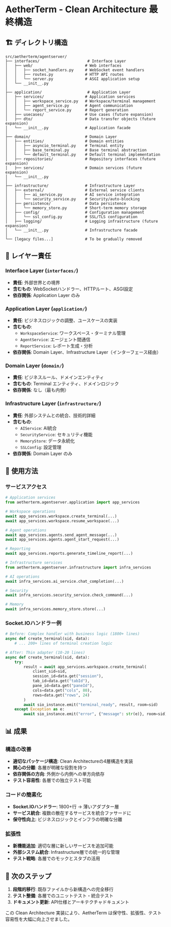 # AetherTerm - Clean Architecture 最終構造

## 🏗️ ディレクトリ構造

```
src/aetherterm/agentserver/
├── interfaces/                     # Interface Layer
│   ├── web/                       # Web interfaces
│   │   ├── socket_handlers.py     # WebSocket event handlers
│   │   ├── routes.py              # HTTP API routes
│   │   └── server.py              # ASGI application setup
│   └── __init__.py
│
├── application/                    # Application Layer
│   ├── services/                  # Application services
│   │   ├── workspace_service.py   # Workspace/terminal management
│   │   ├── agent_service.py       # Agent communication
│   │   └── report_service.py      # Report generation
│   ├── usecases/                  # Use cases (future expansion)
│   ├── dto/                       # Data transfer objects (future expansion)
│   └── __init__.py                # Application facade
│
├── domain/                        # Domain Layer
│   ├── entities/                  # Domain entities
│   │   ├── asyncio_terminal.py    # Terminal entity
│   │   ├── base_terminal.py       # Base terminal abstraction
│   │   └── default_terminal.py    # Default terminal implementation
│   ├── repositories/              # Repository interfaces (future expansion)
│   ├── services/                  # Domain services (future expansion)
│   └── __init__.py
│
├── infrastructure/                # Infrastructure Layer
│   ├── external/                  # External service clients
│   │   ├── ai_service.py          # AI service integration
│   │   └── security_service.py    # Security/auto-blocking
│   ├── persistence/               # Data persistence
│   │   └── memory_store.py        # Short-term memory storage
│   ├── config/                    # Configuration management
│   │   └── ssl_config.py          # SSL/TLS configuration
│   ├── logging/                   # Logging infrastructure (future expansion)
│   └── __init__.py                # Infrastructure facade
│
└── [legacy files...]              # To be gradually removed
```

## 🎯 レイヤー責任

### Interface Layer (`interfaces/`)
- **責任**: 外部世界との境界
- **含むもの**: WebSocketハンドラー、HTTPルート、ASGI設定
- **依存関係**: Application Layer のみ

### Application Layer (`application/`)
- **責任**: ビジネスロジックの調整、ユースケースの実装
- **含むもの**: 
  - `WorkspaceService`: ワークスペース・ターミナル管理
  - `AgentService`: エージェント間通信
  - `ReportService`: レポート生成・分析
- **依存関係**: Domain Layer、Infrastructure Layer（インターフェース経由）

### Domain Layer (`domain/`)
- **責任**: ビジネスルール、ドメインエンティティ
- **含むもの**: Terminal エンティティ、ドメインロジック
- **依存関係**: なし（最も内側）

### Infrastructure Layer (`infrastructure/`)
- **責任**: 外部システムとの統合、技術的詳細
- **含むもの**: 
  - `AIService`: AI統合
  - `SecurityService`: セキュリティ機能
  - `MemoryStore`: データ永続化
  - `SSLConfig`: 設定管理
- **依存関係**: Domain Layer のみ

## 🔧 使用方法

### サービスアクセス

```python
# Application services
from aetherterm.agentserver.application import app_services

# Workspace operations
await app_services.workspace.create_terminal(...)
await app_services.workspace.resume_workspace(...)

# Agent operations
await app_services.agents.send_agent_message(...)
await app_services.agents.agent_start_request(...)

# Reporting
await app_services.reports.generate_timeline_report(...)
```

```python
# Infrastructure services
from aetherterm.agentserver.infrastructure import infra_services

# AI operations
await infra_services.ai_service.chat_completion(...)

# Security
await infra_services.security_service.check_command(...)

# Memory
await infra_services.memory_store.store(...)
```

### Socket.IOハンドラー例

```python
# Before: Complex handler with business logic (1800+ lines)
async def create_terminal(sid, data):
    # ... 200+ lines of terminal creation logic

# After: Thin adapter (10-20 lines)
async def create_terminal(sid, data):
    try:
        result = await app_services.workspace.create_terminal(
            client_sid=sid,
            session_id=data.get("session"),
            tab_id=data.get("tabId"),
            pane_id=data.get("paneId"),
            cols=data.get("cols", 80),
            rows=data.get("rows", 24)
        )
        await sio_instance.emit("terminal_ready", result, room=sid)
    except Exception as e:
        await sio_instance.emit("error", {"message": str(e)}, room=sid)
```

## 📊 成果

### 構造の改善
- **適切なパッケージ構造**: Clean Architectureの4層構造を実装
- **関心の分離**: 各層が明確な役割を持つ
- **依存関係の方向**: 外側から内側への単方向依存
- **テスト容易性**: 各層での独立テスト可能

### コードの簡素化
- **Socket.IOハンドラー**: 1800+行 → 薄いアダプター層
- **サービス統合**: 複数の散在するサービスを統合ファサードに
- **保守性向上**: ビジネスロジックとインフラの明確な分離

### 拡張性
- **新機能追加**: 適切な層に新しいサービスを追加可能
- **外部システム統合**: Infrastructure層での統一的な管理
- **テスト戦略**: 各層でのモックとスタブの活用

## 🚀 次のステップ

1. **段階的移行**: 既存ファイルから新構造への完全移行
2. **テスト整備**: 各層でのユニットテスト・統合テスト
3. **ドキュメント更新**: API仕様とアーキテクチャドキュメント

この Clean Architecture 実装により、AetherTerm は保守性、拡張性、テスト容易性を大幅に向上させました。